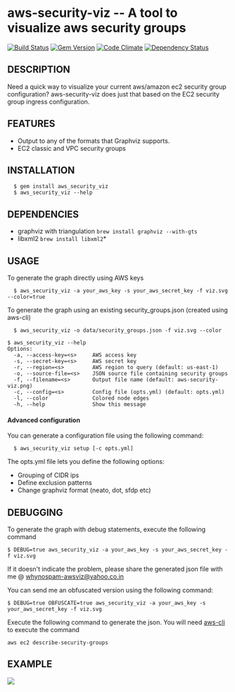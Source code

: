 aws-security-viz -- A tool to visualize aws security groups 
============================================================
[![Build Status](https://secure.travis-ci.org/anaynayak/aws-security-viz.png)](http://travis-ci.org/anaynayak/aws-security-viz) 
[![Gem Version](https://badge.fury.io/rb/aws_security_viz.svg)](https://badge.fury.io/rb/aws_security_viz)
[![Code Climate](https://codeclimate.com/github/anaynayak/aws-security-viz.png)](https://codeclimate.com/github/anaynayak/aws-security-viz) 
[![Dependency Status](https://gemnasium.com/anaynayak/aws-security-viz.png)](https://gemnasium.com/anaynayak/aws-security-viz)

## DESCRIPTION
  Need a quick way to visualize your current aws/amazon ec2 security group configuration? aws-security-viz does just that based on the EC2 security group ingress configuration. 

## FEATURES

* Output to any of the formats that Graphviz supports. 
* EC2 classic and VPC security groups

## INSTALLATION 
```
  $ gem install aws_security_viz
  $ aws_security_viz --help
```

## DEPENDENCIES

* graphviz with triangulation `brew install graphviz --with-gts`
* libxml2 `brew install libxml2`* 

## USAGE

To generate the graph directly using AWS keys

```
  $ aws_security_viz -a your_aws_key -s your_aws_secret_key -f viz.svg --color=true
```

To generate the graph using an existing security_groups.json (created using aws-cli)

```
  $ aws_security_viz -o data/security_groups.json -f viz.svg --color
```

``` 
$ aws_security_viz --help
Options:
  -a, --access-key=<s>     AWS access key
  -s, --secret-key=<s>     AWS secret key
  -r, --region=<s>         AWS region to query (default: us-east-1)
  -o, --source-file=<s>    JSON source file containing security groups
  -f, --filename=<s>       Output file name (default: aws-security-viz.png)
  -c, --config=<s>         Config file (opts.yml) (default: opts.yml)
  -l, --color              Colored node edges
  -h, --help               Show this message
```

#### Advanced configuration

You can generate a configuration file using the following command:
```
  $ aws_security_viz setup [-c opts.yml]
```

The opts.yml file lets you define the following options:

* Grouping of CIDR ips 
* Define exclusion patterns
* Change graphviz format (neato, dot, sfdp etc)

## DEBUGGING

To generate the graph with debug statements, execute the following command 

```
$ DEBUG=true aws_security_viz -a your_aws_key -s your_aws_secret_key -f viz.svg
```

If it doesn't indicate the problem, please share the generated json file with me @ whynospam-awsviz@yahoo.co.in

You can send me an obfuscated version using the following command:

```
$ DEBUG=true OBFUSCATE=true aws_security_viz -a your_aws_key -s your_aws_secret_key -f viz.svg
```

Execute the following command to generate the json. You will need [aws-cli](https://github.com/aws/aws-cli) to execute the command

`aws ec2 describe-security-groups`

## EXAMPLE

![](https://github.com/anaynayak/aws-security-viz/raw/master/images/sample.png)

